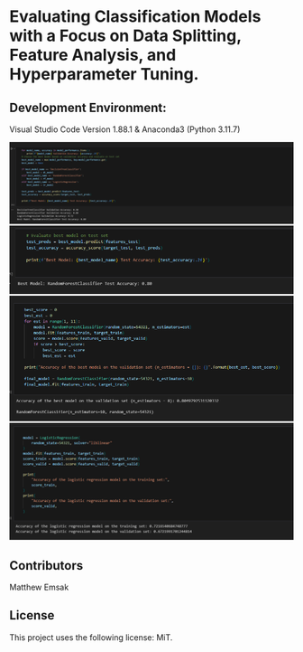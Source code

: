 # Evaluating Classification Models with a Focus on Data Splitting, Feature Analysis, and Hyperparameter Tuning.

## <strong> Development Environment: </strong> ## 
Visual Studio Code Version 1.88.1 & Anaconda3 (Python 3.11.7)


![]()<img width="723" alt="image" src="https://github.com/matthew813709/Gitimages/blob/d2daf76b5d26bdf9d88384308f3a4aeddf74ec4a/Screenshot%202024-06-12%20112517.png">
![]()<img width="723" alt="image" src="https://github.com/matthew813709/Gitimages/blob/d2daf76b5d26bdf9d88384308f3a4aeddf74ec4a/Screenshot%202024-06-12%20112531.png">
![]()<img width="723" alt="image" src="https://github.com/matthew813709/Gitimages/blob/d2daf76b5d26bdf9d88384308f3a4aeddf74ec4a/Screenshot%202024-06-12%20112550.png">
![]()<img width="723" alt="image" src="https://github.com/matthew813709/Gitimages/blob/d2daf76b5d26bdf9d88384308f3a4aeddf74ec4a/Screenshot%202024-06-12%20112558.png">

## <strong> Contributors </strong> ##
Matthew Emsak

## <strong> License </strong> ##
This project uses the following license: MiT.

